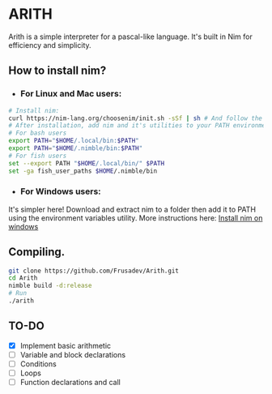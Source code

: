 # ARITH

Arith is a simple interpreter for a pascal-like language. It's built in Nim for efficiency and simplicity.

## How to install nim?

- ### For Linux and Mac users:

```bash
# Install nim:
curl https://nim-lang.org/choosenim/init.sh -sSf | sh # And follow the instrunctions
# After installation, add nim and it's utilities to your PATH environment variable:
# For bash users
export PATH="$HOME/.local/bin:$PATH"
export PATH="$HOME/.nimble/bin:$PATH"
# For fish users
set --export PATH "$HOME/.local/bin/" $PATH
set -ga fish_user_paths $HOME/.nimble/bin
```

- ### For Windows users:

It's simpler here! Download and extract nim to a folder then add it to PATH using the environment variables utility.
More instructions here: [Install nim on windows](https://nim-lang.org/install_windows.html)

## Compiling.

```bash
git clone https://github.com/Frusadev/Arith.git
cd Arith
nimble build -d:release
# Run
./arith
```



## TO-DO

- [x] Implement basic arithmetic
- [ ] Variable and block declarations
- [ ] Conditions
- [ ] Loops
- [ ] Function declarations and call
